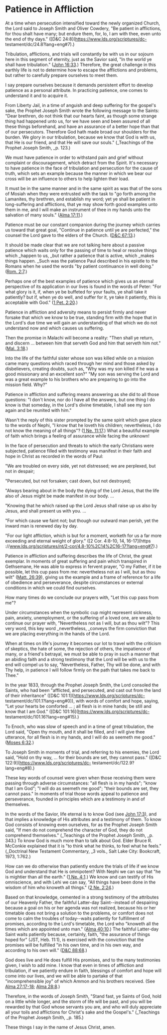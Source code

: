 # Patience in Affliction

At a time when persecution intensified toward the newly organized Church, the
Lord said to Joseph Smith and Oliver Cowdery, "Be patient in afflictions, for
thou shalt have many; but endure them, for, lo, I am with thee, even unto the
end of thy days." ([D&amp;C 24:8](https://www.lds.org/scriptures/dc-
testament/dc/24.8?lang=eng#7).)

Tribulation, afflictions, and trials will constantly be with us in our sojourn
here in this segment of eternity, just as the Savior said, "In the world ye
shall have tribulation." ([John
16:33](https://www.lds.org/scriptures/nt/john/16.33?lang=eng#32).) Therefore,
the great challenge in this earthly life is not to determine how to escape the
afflictions and problems, but rather to carefully prepare ourselves to meet
them.

I say prepare ourselves because it demands persistent effort to develop
patience as a personal attribute. In practicing patience, one comes to
understand it and to acquire it.

From Liberty Jail, in a time of anguish and deep suffering for the gospel's
sake, the Prophet Joseph Smith wrote the following message to the Saints:
"Dear brethren, do not think that our hearts faint, as though some strange
thing had happened unto us, for we have seen and been assured of all these
things beforehand, and have an assurance of a better hope than that of our
persecutors. Therefore God hath made broad our shoulders for the burden. We
glory in our tribulation, because we know that God is with us, that He is our
friend, and that He will save our souls." (_Teachings of the Prophet Joseph
Smith, _p. 123.)

We must have patience in order to withstand pain and grief without complaint
or discouragement, which detract from the Spirit. It's necessary to have
patience in the face of tribulation and persecution for the cause of truth,
which sets an example because the manner in which we bear our cross will be an
influence to others to help lighten their load.

It must be in the same manner and in the same spirit as was that of the sons
of Mosiah when they were entrusted with the task to "go forth among the
Lamanites, thy brethren, and establish my word; yet ye shall be patient in
long-suffering and afflictions, that ye may show forth good examples unto them
in me, and I will make an instrument of thee in my hands unto the salvation of
many souls." ([Alma
17:11](https://www.lds.org/scriptures/bofm/alma/17.11?lang=eng#10).)

Patience must be our constant companion during the journey which carries us
toward that great goal, "Continue in patience until ye are perfected," the
counsel the Lord gave to the elders of the Church. ([D&amp;C
67:13](https://www.lds.org/scriptures/dc-testament/dc/67.13?lang=eng#12).)

It should be made clear that we are not talking here about a passive patience
which waits only for the passing of time to heal or resolve things which
_happen to us, _but rather a patience that is active, which _makes things
happen. _Such was the patience Paul described in his epistle to the Romans
when he used the words "by patient continuance in well doing." ([Rom.
2:7](https://www.lds.org/scriptures/nt/rom/2.7?lang=eng#6).)

Perhaps one of the best examples of patience which gives us an eternal
perspective of its application in our lives is found in the words of Peter:
"For what glory is it, if, when ye be buffeted for your faults, ye shall take
it patiently? but if, when ye do well, and suffer for it, ye take it
patiently, this is acceptable with God." ([1 Pet.
2:20](https://www.lds.org/scriptures/nt/1-pet/2.20?lang=eng#19).)

Patience in affliction and adversity means to persist firmly and never forsake
that which we know to be true, standing firm with the hope that in the Lord's
due time we will gain an understanding of that which we do not understand now
and which causes us suffering.

Then the promise in Malachi will become a reality: "Then shall ye return, and
discern ... between him that serveth God and him that serveth him not." ([Mal.
3:18](https://www.lds.org/scriptures/ot/mal/3.18?lang=eng#17).)

Into the life of the faithful sister whose son was killed while on a mission
came many questions which raced through her mind and those asked by
disbelievers, creating doubts, such as, "Why was my son killed if he was a
good missionary and an excellent son?" "My son was serving the Lord and was a
great example to his brothers who are preparing to go into the mission field.
Why?"

Patience in affliction and suffering means answering as she did to all those
questions: "I don't know, nor do I have all the answers, but one thing I do
know is that someday, in the Lord's divine timetable, I shall see my son again
and be reunited with him."

Wasn't the reply of this sister prompted by the same spirit which gave place
to the words of Nephi, "I know that he loveth his children; nevertheless, I do
not know the meaning of all things"? ([1 Ne.
11:17](https://www.lds.org/scriptures/bofm/1-ne/11.17?lang=eng#16).) What a
beautiful example of faith which brings a feeling of assurance while facing
the unknown!

In the face of persecution and threats to which the early Christians were
subjected, patience filled with testimony was manifest in their faith and hope
in Christ as recorded in the words of Paul:

"We are troubled on every side, yet not distressed; we are perplexed, but not
in despair;

"Persecuted, but not forsaken; cast down, but not destroyed;

"Always bearing about in the body the dying of the Lord Jesus, that the life
also of Jesus might be made manifest in our body. ...

"Knowing that he which raised up the Lord Jesus shall raise up us also by
Jesus, and shall present us with you. ...

"For which cause we faint not; but though our outward man perish, yet the
inward man is renewed day by day.

"For our light affliction, which is but for a moment, worketh for us a far
more exceeding and eternal weight of glory." ([2 Cor. 4:8-10, 14, 16-17](https
://www.lds.org/scriptures/nt/2-cor/4.8-10%2C14%2C16-17?lang=eng#7).)

Patience in affliction and suffering describes the life of Christ, the great
exemplar. In moments of great suffering and pain which transpired in
Gethsemane, He was able to express in fervent prayer, "O my Father, if it be
possible, let this cup pass from me: nevertheless not as I will, but as thou
wilt" ([Matt.
26:39](https://www.lds.org/scriptures/nt/matt/26.39?lang=eng#38)), giving us
the example and a frame of reference for a life of obedience and perseverance,
despite circumstances or external conditions in which we could find ourselves.

How many times do we conclude our prayers with, "Let this cup pass from me"?

Under circumstances when the symbolic cup might represent sickness, pain,
anxiety, unemployment, or the suffering of a loved one, are we able to
continue our prayer with, "Nevertheless not as I will, but as thou wilt"? This
very word, this key word _nevertheless, _conveys the firm conviction that we
are placing everything in the hands of the Lord.

When at times on life's journey it becomes our lot to travel with the
criticism of skeptics, the hate of some, the rejection of others, the
impatience of many, or a friend's betrayal, we must be able to pray in such a
manner that an abiding faith and a strong testimony that the Lord will be with
us to the end will compel us to say, "Nevertheless, Father, Thy will be done,
and with Thy help, in patience I will follow firmly on the path that takes me
back to Thee."

In the year 1833, through the Prophet Joseph Smith, the Lord consoled the
Saints, who had been "afflicted, and persecuted, and cast out from the land of
their inheritance" ([D&amp;C 101:1](https://www.lds.org/scriptures/dc-
testament/dc/101.1?lang=eng#0)), with words of comfort and hope, saying, "Let
your hearts be comforted ... ; all flesh is in mine hands; be still and know
that I am God." ([D&amp;C 101:16](https://www.lds.org/scriptures/dc-
testament/dc/101.16?lang=eng#15).)

To Enoch, who was slow of speech and in a time of great tribulation, the Lord
said, "Open thy mouth, and it shall be filled, and I will give thee utterance,
for all flesh is in my hands, and I will do as seemeth me good." ([Moses
6:32](https://www.lds.org/scriptures/pgp/moses/6.32?lang=eng#31).)

To Joseph Smith in moments of trial, and referring to his enemies, the Lord
said, "Hold on thy way, ... for their bounds are set, they cannot pass."
([D&amp;C 122:9](https://www.lds.org/scriptures/dc-
testament/dc/122.9?lang=eng#8).)

These key words of counsel were given when those receiving them were passing
through adverse circumstances: "all flesh is in my hands"; "know that I am
God"; "I will do as seemeth me good"; "their bounds are set, they cannot
pass." In moments of trial those words appeal to patience and perseverance,
founded in principles which are a testimony in and of themselves.

In the words of the Savior, life eternal is to know God (see [John
17:3](https://www.lds.org/scriptures/nt/john/17.3?lang=eng#2)), and that
implies a knowledge of His attributes and a testimony of them. To know God
consists of knowing even ourselves, for as the Prophet Joseph Smith said, "If
men do not comprehend the character of God, they do not comprehend
themselves." (_Teachings of the Prophet Joseph Smith, _p. 343.) To know God is
much more than to talk about God. Elder Bruce R. McConkie explained that it is
"to think what he thinks, to feel what he feels." (_Doctrinal New Testament
Commentary, _3 vols., Salt Lake City: Bookcraft, 1973, 1:762.)

How can we do otherwise than patiently endure the trials of life if we know
God and understand that He is omnipotent? With Nephi we can say that "he is
mightier than all the earth." ([1 Ne.
4:1](https://www.lds.org/scriptures/bofm/1-ne/4.1?lang=eng#0).) We know and
can testify of His omniscience, and with Lehi we can say, "All things have
been done in the wisdom of him who knoweth all things." ([2 Ne.
2:24](https://www.lds.org/scriptures/bofm/2-ne/2.24?lang=eng#23).)

Based on that knowledge, cemented in a strong testimony of the attributes of
our Heavenly Father, the faithful Latter-day Saint--instead of despairing
because a goal on his or her agenda was not realized, because his or her
timetable does not bring a solution to the problems, or comfort does not come
to calm the troubles of today--waits patiently for fulfillment of promises,
according to the Lord's timetable, the Lord who "knoweth all the times which
are appointed unto man." ([Alma
40:10](https://www.lds.org/scriptures/bofm/alma/40.10?lang=eng#9).) The
faithful Latter-day Saint waits patiently because, certainly, faith, "the
assurance of things hoped for" (JST, Heb. 11:1), is exercised with the
conviction that the promises will be fulfilled "in his own time, and in his
own way, and according to his own will." ([D&amp;C
88:68](https://www.lds.org/scriptures/dc-testament/dc/88.68?lang=eng#67).)

God does live and He does fulfill His promises, and to the many testimonies
given, I wish to add mine. I know that even in times of affliction and
tribulation, if we patiently endure in faith, blessings of comfort and hope
will come into our lives, and we will be able to partake of that
"incomprehensible joy" of which Ammon and his brothers received. (See [Alma
27:17-18](https://www.lds.org/scriptures/bofm/alma/27.17-18?lang=eng#16);
[Alma 28:8](https://www.lds.org/scriptures/bofm/alma/28.8?lang=eng#7).)

Therefore, in the words of Joseph Smith, "Stand fast, ye Saints of God, hold
on a little while longer, and the storm of life will be past, and you will be
rewarded by that God whose servants you are, and who will duly appreciate all
your toils and afflictions for Christ's sake and the Gospel's." (_Teachings of
the Prophet Joseph Smith, _p. 185.)

These things I say in the name of Jesus Christ, amen.

